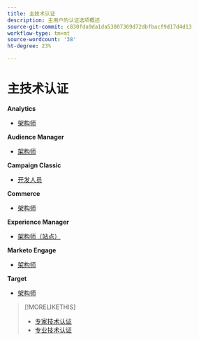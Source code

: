 ```yaml
---
title: 主技术认证
description: 主用户的认证选项概述
source-git-commit: c830fda9da1da53807369d72dbfbacf9d17d4d13
workflow-type: tm+mt
source-wordcount: '38'
ht-degree: 23%

---
```


# 主技术认证


**Analytics**

* [架构师](/help/certifications/aa/aa-m-architect.md) <!--AD0-E207-->

**Audience Manager**

* [架构师](/help/certifications/aam/aam-m-architect.md) <!--AD0-E454-->

**Campaign Classic**

* [开发人员](/help/certifications/acc/acc-m-developer.md) <!--AD0-E328-->

**Commerce**

* [架构师](/help/certifications/ac/ac-m-architect.md) <!--AD0-E718-->

**Experience Manager**

* [架构师（站点）](/help/certifications/aem/aem-sites-m-architect.md) <!--AD0-E117-->

**Marketo Engage**

* [架构师](/help/certifications/ame/ame-m-architect.md) <!--AD0-E556-->

**Target**

* [架构师](/help/certifications/at/at-m-architect.md) <!--AD0-E407-->

>[!MORELIKETHIS]
>
>* [专家技术认证](expert.md)
>* [专业技术认证](professional.md)
